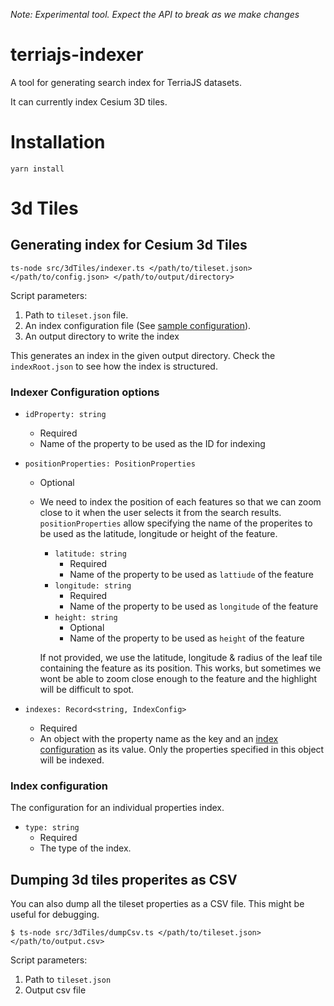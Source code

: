 *Note: Experimental tool. Expect the API to break as we make changes*

# terriajs-indexer

A tool for generating search index for TerriaJS datasets. 

It can currently index Cesium 3D tiles.

# Installation

```
yarn install
```

# 3d Tiles

## Generating index for Cesium 3d Tiles

```
ts-node src/3dTiles/indexer.ts </path/to/tileset.json> </path/to/config.json> </path/to/output/directory>
```

Script parameters:
  1) Path to `tileset.json` file.
  2) An index configuration file (See [sample configuration](samples/3dtiles-config.json)).
  3) An output directory to write the index

This generates an index in the given output directory. Check the `indexRoot.json` to see how the index is structured.


### Indexer Configuration options

- `idProperty: string`
  - Required
  - Name of the property to be used as the ID for indexing

- `positionProperties: PositionProperties`
  - Optional
  - We need to index the position of each features so that we can zoom close to
    it when the user selects it from the search results. `positionProperties`
    allow specifying the name of the properites to be used as the latitude,
    longitude or height of the feature. 
    
    - `latitude: string`
      - Required
      - Name of the property to be used as `lattiude` of the feature
    - `longitude: string`
      - Required
      - Name of the property to be used as `longitude` of the feature
    - `height: string`
      - Optional
      - Name of the property to be used as `height` of the feature

    If not provided, we use the latitude,
    longitude & radius of the leaf tile containing the feature as its
    position. This works, but sometimes we wont be able to zoom close enough to
    the feature and the highlight will be difficult to spot.

- `indexes: Record<string, IndexConfig>`
  - Required
  - An object with the property name as the key and an [index
    configuration](#index-configuration) as its value. Only the properties
    specified in this object will be indexed.

### Index configuration

The configuration for an individual properties index.

- `type: string`
  - Required
  - The type of the index.
  

## Dumping 3d tiles properites as CSV

You can also dump all the tileset properties as a CSV file. This might be useful for debugging.

```
$ ts-node src/3dTiles/dumpCsv.ts </path/to/tileset.json> </path/to/output.csv>
```

Script parameters:
  1) Path to `tileset.json`
  2) Output csv file
